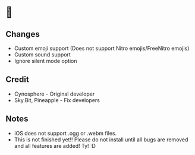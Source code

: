 # 🗿
## Changes
- Custom emoji support (Does not support Nitro emojis/FreeNitro emojis)
- Custom sound support
- Ignore silent mode option
## Credit
- Cynosphere - Original developer
- Sky.Bit, Pineapple - Fix developers
## Notes
- iOS does not support .ogg or .webm files.
- This is not finished yet!! Please do not install until all bugs are removed and all features are added! Ty! :D
